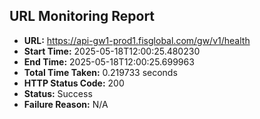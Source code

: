 ## URL Monitoring Report

- **URL:** https://api-gw1-prod1.fisglobal.com/gw/v1/health
- **Start Time:** 2025-05-18T12:00:25.480230
- **End Time:** 2025-05-18T12:00:25.699963
- **Total Time Taken:** 0.219733 seconds
- **HTTP Status Code:** 200
- **Status:** Success
- **Failure Reason:** N/A

